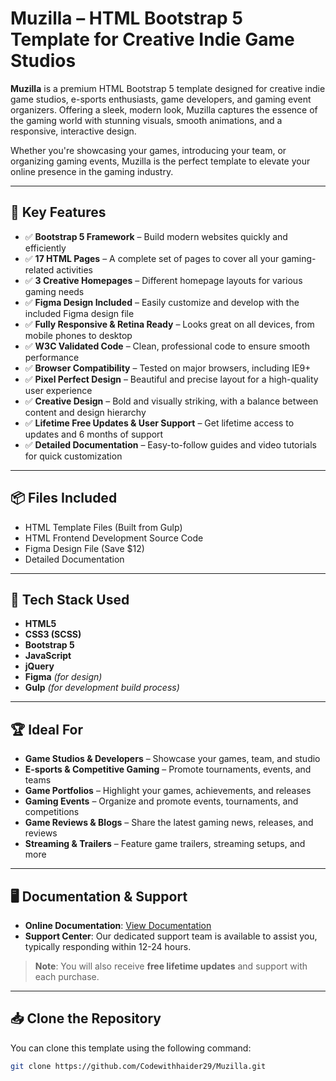 # Muzilla – HTML Bootstrap 5 Template for Creative Indie Game Studios

**Muzilla** is a premium HTML Bootstrap 5 template designed for creative indie game studios, e-sports enthusiasts, game developers, and gaming event organizers. Offering a sleek, modern look, Muzilla captures the essence of the gaming world with stunning visuals, smooth animations, and a responsive, interactive design.

Whether you're showcasing your games, introducing your team, or organizing gaming events, Muzilla is the perfect template to elevate your online presence in the gaming industry.

---

## 🚀 Key Features

- ✅ **Bootstrap 5 Framework** – Build modern websites quickly and efficiently
- ✅ **17 HTML Pages** – A complete set of pages to cover all your gaming-related activities
- ✅ **3 Creative Homepages** – Different homepage layouts for various gaming needs
- ✅ **Figma Design Included** – Easily customize and develop with the included Figma design file
- ✅ **Fully Responsive & Retina Ready** – Looks great on all devices, from mobile phones to desktop
- ✅ **W3C Validated Code** – Clean, professional code to ensure smooth performance
- ✅ **Browser Compatibility** – Tested on major browsers, including IE9+ 
- ✅ **Pixel Perfect Design** – Beautiful and precise layout for a high-quality user experience
- ✅ **Creative Design** – Bold and visually striking, with a balance between content and design hierarchy
- ✅ **Lifetime Free Updates & User Support** – Get lifetime access to updates and 6 months of support
- ✅ **Detailed Documentation** – Easy-to-follow guides and video tutorials for quick customization

---

## 📦 Files Included

- HTML Template Files (Built from Gulp)
- HTML Frontend Development Source Code
- Figma Design File (Save $12)
- Detailed Documentation

---

## 🧰 Tech Stack Used

- **HTML5**  
- **CSS3 (SCSS)**  
- **Bootstrap 5**  
- **JavaScript**  
- **jQuery**  
- **Figma** *(for design)*  
- **Gulp** *(for development build process)*

---

## 🏆 Ideal For

- **Game Studios & Developers** – Showcase your games, team, and studio
- **E-sports & Competitive Gaming** – Promote tournaments, events, and teams
- **Game Portfolios** – Highlight your games, achievements, and releases
- **Gaming Events** – Organize and promote events, tournaments, and competitions
- **Game Reviews & Blogs** – Share the latest gaming news, releases, and reviews
- **Streaming & Trailers** – Feature game trailers, streaming setups, and more

---

## 🖥️ Documentation & Support

- **Online Documentation**: [View Documentation](https://muzilla-html-demo.vercel.app/docs)
- **Support Center**: Our dedicated support team is available to assist you, typically responding within 12-24 hours.

> **Note**: You will also receive **free lifetime updates** and support with each purchase.

---

## 📥 Clone the Repository

You can clone this template using the following command:

```bash
git clone https://github.com/Codewithhaider29/Muzilla.git
